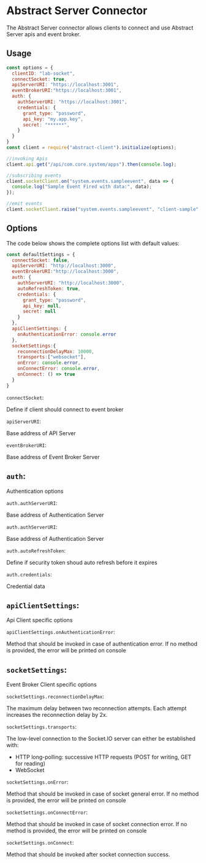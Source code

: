 # Abstract Server Connector
The Abstract Server connector allows clients to connect and use Abstract Server apis and event broker.

## Usage
```javascript
const options = {
  clientID: "lab-socket",
  connectSocket: true,
  apiServerURI: "https://localhost:3001",
  eventBrokerURI:"https://localhost:3001",
  auth: {
    authServerURI: "https://localhost:3001",
    credentials: {
      grant_type: "password",
      api_key: "my.app.key",
      secret: "******",
    }
  }
}
const client = require("abstract-client").initialize(options);

//invoking Apis
client.api.get("/api/com.core.system/apps").then(console.log);

//subscribing events
client.socketClient.on("system.events.sampleevent", data => {
  console.log("Sample Event Fired with data:", data);
});

//emit events
client.socketClient.raise("system.events.sampleevent", "client-sample", {message: "some message"});

```

## Options
The code below shows the complete options list with default values:
```javascript
const defaultSettings = {
  connectSocket: false,
  apiServerURI: "http://localhost:3000",
  eventBrokerURI:"http://localhost:3000",
  auth: {
    authServerURI: "http://localhost:3000",
    autoRefreshToken: true,
    credentials: {
      grant_type: "password",
      api_key: null,
      secret: null
    }
  },
  apiClientSettings: {
    onAuthenticationError: console.error
  },
  socketSettings:{
    reconnectionDelayMax: 10000,
    transports:["websocket"],
    onError: console.error,
    onConnectError: console.error,
    onConnect: () => true
  }
}
```
```connectSocket```: 

Define if client should connect to event broker

```apiServerURI```: 

Base address of API Server

```eventBrokerURI```: 

Base address of Event Broker Server

## ```auth```: 

Authentication options

```auth.authServerURI```: 

Base address of Authentication Server

```auth.authServerURI```: 

Base address of Authentication Server

```auth.autoRefreshToken```: 

Define if security token shoud auto refresh before it expires

```auth.credentials```: 

Credential data

## ```apiClientSettings```: 

Api Client specific options

```apiClientSettings.onAuthenticationError```: 

Method that should be invoked in case of authentication error. If no method is provided, the error will be printed on console

## ```socketSettings```: 

Event Broker Client specific options

```socketSettings.reconnectionDelayMax```: 

The maximum delay between two reconnection attempts. Each attempt increases the reconnection delay by 2x.

```socketSettings.transports```: 

The low-level connection to the Socket.IO server can either be established with:
- HTTP long-polling: successive HTTP requests (POST for writing, GET for reading)
- WebSocket

```socketSettings.onError```:

Method that should be invoked in case of socket general error. If no method is provided, the error will be printed on console

```socketSettings.onConnectError```:

Method that should be invoked in case of socket connection error. If no method is provided, the error will be printed on console

```socketSettings.onConnect```:

Method that should be invoked after socket connection success.